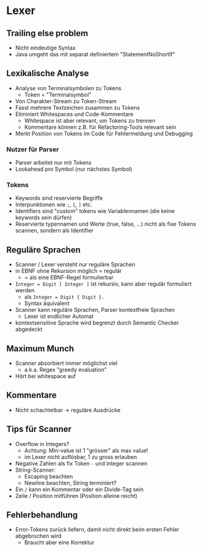 # Lexer

## Trailing else problem
- Nicht eindeutige Syntax
- Java umgeht das mit separat definiertem "StatementNoShortIf"

## Lexikalische Analyse
- Analyse von Terminalsymbolen zu Tokens
    - Token = "Terminalsymbol"
- Von Charakter-Stream zu Token-Stream
- Fasst mehrere Textzeichen zusammen zu Tokens
- Eliminiert Whitespaces und Code-Kommentare
    - Whitespace ist aber relevant, um Tokens zu trennen
    - Kommentare können z.B. für Refactoring-Tools relevant sein
- Merkt Position von Tokens im Code für Fehlermeldung und Debugging

### Nutzer für Parser
- Parser arbeitet nur mit Tokens
- Lookahead pro Symbol (nur nächstes Symbol)

### Tokens
- Keywords sind reservierte Begriffe
- Interpunktionen wie `;`, `{`, `]` etc.
- Identifiers sind "custom" tokens wie Variablennamen (die keine keywords sein dürfen)
- Reservierte typennamen und Werte (true, false, ...) nicht als fixe Tokens scannen, sondern als Identifier

## Reguläre Sprachen
- Scanner / Lexer versteht nur reguläre Sprachen
- in EBNF ohne Rekursion möglich = regulär
    - = als eine EBNF-Regel formulierbar
- `Ìnteger = Digit [ Integer ]` ist rekursiv, kann aber regulär formuliert werden
    - als `Integer = Digit { Digit }.`
    - Syntax äquivalent
- Scanner kann reguläre Sprachen, Parser kontextfreie Sprachen
    - Lexer ist endlicher Automat
- kontextsensitive Sprache wird begrenzt durch Semantic Checker abgedeckt

## Maximum Munch
- Scanner absorbiert immer möglichst viel
    - a.k.a. Regex "greedy evaluation"
- Hört bei whitespace auf

## Kommentare
- Nicht schachtelbar -> reguläre Ausdrücke

## Tips für Scanner
- Overflow in Integers?
    - Achtung: Min-value ist 1 "grösser" als max value!
    - im Lexer nicht auflösbar, 1 zu gross erlauben
- Negative Zahlen als fix Token `-` und Integer scannen
- String-Scanner:
    - Escaping beachten
    - Newline beachten, String terminiert?
- Ein `/` kann ein Kommentar oder ein Divide-Tag sein
- Zeile / Position mitführen (Position alleine reicht)

## Fehlerbehandlung
- Error-Tokens zurück liefern, damit nicht direkt beim ersten Fehler abgebrochen wird
    - Braucht aber eine Korrektur
